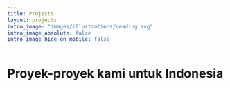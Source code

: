 ```yaml
---
title: Projects
layout: projects
intro_image: "images/illustrations/reading.svg"
intro_image_absolute: false
intro_image_hide_on_mobile: false
---
```


# Proyek-proyek kami untuk Indonesia
